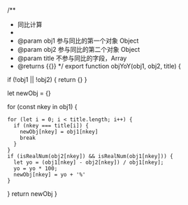 /**
 * 同比计算
 *
 * @param obj1  参与同比的第一个对象 Object
 * @param obj2  参与同比的第二个对象 Object
 * @param title 不参与同比的字段，Array
 * @returns {{}}
 */
export function objYoY(obj1, obj2, title) {

  if (!obj1 || !obj2) {
    return {}
  }

  let newObj = {}

  for (const nkey in obj1) {

    for (let i = 0; i < title.length; i++) {
      if (nkey === title[i]) {
        newObj[nkey] = obj1[nkey]
        break
      }
    }
    if (isRealNum(obj2[nkey]) && isRealNum(obj1[nkey])) {
      let yo = (obj1[nkey] - obj2[nkey]) / obj1[nkey];
      yo = yo * 100;
      newObj[nkey] = yo + '%'
    }
  }
  return newObj
}
